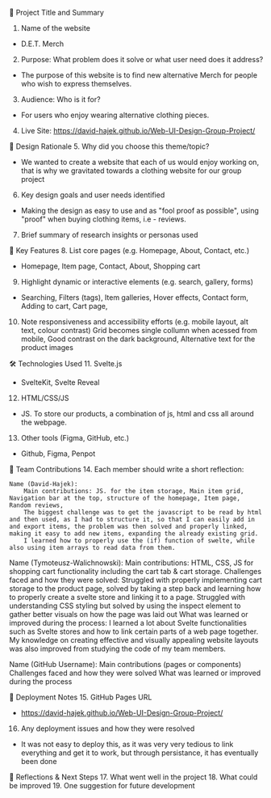 🧾 Project Title and Summary
1. Name of the website
- D.E.T. Merch 
2. Purpose: What problem does it solve or what user need does it address?
- The purpose of this website is to find new alternative Merch for people who wish to express themselves.
3. Audience: Who is it for?
- For users who enjoy wearing alternative clothing pieces.
4. Live Site: https://david-hajek.github.io/Web-UI-Design-Group-Project/

🧠 Design Rationale
5. Why did you choose this theme/topic?
- We wanted to create a website that each of us would enjoy working on, that is why we gravitated towards a clothing website for our group project
6. Key design goals and user needs identified
- Making the design as easy to use and as "fool proof as possible", using "proof" when buying clothing items, i.e - reviews.
7. Brief summary of research insights or personas used

🔧 Key Features
8. List core pages (e.g. Homepage, About, Contact, etc.)
- Homepage, Item page, Contact, About, Shopping cart
9. Highlight dynamic or interactive elements (e.g. search, gallery, forms)
- Searching, Filters (tags), Item galleries, Hover effects, Contact form, Adding to cart, Cart page, 
10. Note responsiveness and accessibility efforts (e.g. mobile layout, alt text, colour contrast)
Grid becomes single collumn when acessed from mobile, Good contrast on the dark background, Alternative text for the product images

🛠️ Technologies Used
11. Svelte.js
- SvelteKit, Svelte Reveal
12. HTML/CSS/JS
- JS. To store our products, a combination of js, html and css all around the webpage.
13. Other tools (Figma, GitHub, etc.)
- Github, Figma, Penpot

👥 Team Contributions
14. Each member should write a short reflection:

    Name (David-Hajek):
        Main contributions: JS. for the item storage, Main item grid, Navigation bar at the top, structure of the homepage, Item page, Random reviews, 
        The biggest challenge was to get the javascript to be read by html and then used, as I had to structure it, so that I can easily add in and export items, the problem was then solved and properly linked, making it easy to add new items, expanding the already existing grid.
        I learned how to properly use the (if) function of swelte, while also using item arrays to read data from them.

 Name (Tymoteusz-Walichnowski):
        Main contributions: HTML, CSS, JS for shopping cart functionality including the cart tab & cart storage.
        Challenges faced and how they were solved: Struggled with properly implementing cart storage to the product page, solved by taking a step back and learning how to properly create a svelte store and linking it to a page. Struggled with understanding CSS styling but solved by using the inspect element to gather better visuals on how the page was laid out
        What was learned or improved during the process: I learned a lot about Svelte functionalities such as Svelte stores and how to link certain parts of a web page together. My knowledge on creating effective and visually appealing website layouts was also improved from studying the code of my team members. 

 Name (GitHub Username):
        Main contributions (pages or components)
        Challenges faced and how they were solved
        What was learned or improved during the process

🚀 Deployment Notes
15. GitHub Pages URL
- https://david-hajek.github.io/Web-UI-Design-Group-Project/
16. Any deployment issues and how they were resolved
- It was not easy to deploy this, as it was very very tedious to link everything and get it to work, but through persistance, it has eventually been done

🔄 Reflections & Next Steps
17. What went well in the project
18. What could be improved
19. One suggestion for future development

